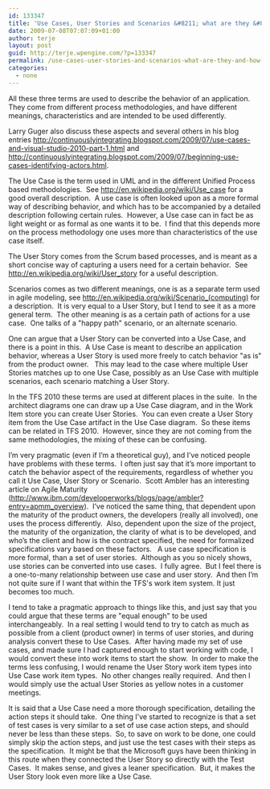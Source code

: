 ```yaml
---
id: 133347
title: 'Use Cases, User Stories and Scenarios &#8211; what are they &#8211; and how do they relate to TFS 2010'
date: 2009-07-08T07:07:09+01:00
author: terje
layout: post
guid: http://terje.wpengine.com/?p=133347
permalink: /use-cases-user-stories-and-scenarios-what-are-they-and-how-do-they-relate-to-tfs-2010/
categories:
  - none
---
```

<p>All these three terms are used to describe the behavior of an application.  They come from different process methodologies, and have different meanings, characteristics and are intended to be used differently.</p>
<p>Larry Guger also discuss these aspects and several others in his blog entries <a title="http://continuouslyintegrating.blogspot.com/2009/07/use-cases-and-visual-studio-2010-part-1.html" href="http://continuouslyintegrating.blogspot.com/2009/07/use-cases-and-visual-studio-2010-part-1.html">http://continuouslyintegrating.blogspot.com/2009/07/use-cases-and-visual-studio-2010-part-1.html</a> and <a title="http://continuouslyintegrating.blogspot.com/2009/07/beginning-use-cases-identifying-actors.html" href="http://continuouslyintegrating.blogspot.com/2009/07/beginning-use-cases-identifying-actors.html">http://continuouslyintegrating.blogspot.com/2009/07/beginning-use-cases-identifying-actors.html</a>.  </p>
<p>The Use Case is the term used in UML and in the different Unified Process based methodologies.  See <a title="http://en.wikipedia.org/wiki/Use_case" href="http://en.wikipedia.org/wiki/Use_case">http://en.wikipedia.org/wiki/Use_case</a> for a good overall description.  A use case is often looked upon as a more formal way of describing behavior, and which has to be accompanied by a detailed description following certain rules.  However, a Use case can in fact be as light weight or as formal as one wants it to be.  I find that this depends more on the process methodology one uses more than characteristics of the use case itself.</p>
<p>The User Story comes from the Scrum based processes, and is meant as a short concise way of capturing a users need for a certain behavior.  See <a title="http://en.wikipedia.org/wiki/User_story" href="http://en.wikipedia.org/wiki/User_story">http://en.wikipedia.org/wiki/User_story</a> for a useful description.</p>
<p>Scenarios comes as two different meanings, one is as a separate term used in agile modeling, see <a title="http://en.wikipedia.org/wiki/Scenario_(computing)" href="http://en.wikipedia.org/wiki/Scenario_(computing)">http://en.wikipedia.org/wiki/Scenario_(computing)</a> for a description.  It is very equal to a User Story, but I tend to see it as a more general term.  The other meaning is as a certain path of actions for a use case.  One talks of a "happy path" scenario, or an alternate scenario. </p>
<p>One can argue that a User Story can be converted into a Use Case, and there is a point in this.  A Use Case is meant to describe an application behavior, whereas a User Story is used more freely to catch behavior "as is" from the product owner.   This may lead to the case where multiple User Stories matches up to one Use Case, possibly as an Use Case with multiple scenarios, each scenario matching a User Story. </p>
<p>In the TFS 2010 these terms are used at different places in the suite.  In the architect diagrams one can draw up a Use Case diagram, and in the Work Item store you can create User Stories.  You can even create a User Story item from the Use Case artifact in the Use Case diagram.  So these items can be related in TFS 2010.  However, since they are not coming from the same methodologies, the mixing of these can be confusing.  </p>
<p>I’m very pragmatic (even if I’m a theoretical guy), and I’ve noticed people have problems with these terms.  I often just say that it’s more important to catch the behavior aspect of the requirements, regardless of whether you call it Use Case, User Story or Scenario.  Scott Ambler has an interesting article on Agile Maturity (<a title="http://www.ibm.com/developerworks/blogs/page/ambler?entry=apmm_overview" href="http://www.ibm.com/developerworks/blogs/page/ambler?entry=apmm_overview">http://www.ibm.com/developerworks/blogs/page/ambler?entry=apmm_overview</a>).  I’ve noticed the same thing, that dependent upon the maturity of the product owners, the developers (really all involved), one uses the process differently.  Also, dependent upon the size of the project, the maturity of the organization, the clarity of what is to be developed, and who’s the client and how is the contract specified, the need for formalized specifications vary based on these factors.   A use case specification is more formal, than a set of user stories.  Although as you so nicely shows, use stories can be converted into use cases.  I fully agree.  But I feel there is a one-to-many relationship between use case and user story.  And then I’m not quite sure if I want that within the TFS's work item system. It just becomes too much.</p>
<p>I tend to take a pragmatic approach to things like this, and just say that you could argue that these terms are "equal enough" to be used interchangeably.  In a real setting I would tend to try to catch as much as possible from a client (product owner) in terms of user stories, and during analysis convert these to Use Cases.  After having made my set of use cases, and made sure I had captured enough to start working with code, I would convert these into work items to start the show.  In order to make the terms less confusing, I would rename the User Story work item types into Use Case work item types.  No other changes really required.  And then I would simply use the actual User Stories as yellow notes in a customer meetings.</p>
<p>It is said that a Use Case need a more thorough specification, detailing the action steps it should take.  One thing I’ve started to recognize is that a set of test cases is very similar to a set of use case action steps, and should never be less than these steps.  So, to save on work to be done, one could simply skip the action steps, and just use the test cases with their steps as the specification.  It might be that the Microsoft guys have been thinking in this route when they connected the User Story so directly with the Test Cases.  It makes sense, and gives a leaner specification.  But, it makes the User Story look even more like a Use Case.</p>